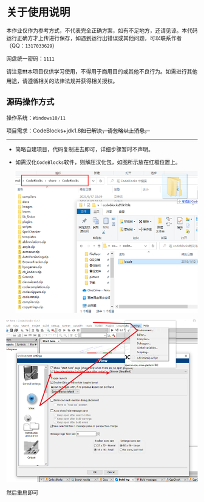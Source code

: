 # 关于使用说明
本作业仅作为参考方式，不代表完全正确方案，如有不足地方，还请见谅。本代码运行正确方才上传进行保存，如遇到运行出错误或其他问题，可以联系作者（QQ：`1317033629`)

网盘统一密码：`1111`

请注意❗❗❗本项目仅供学习使用，不得用于商用目的或其他不良行为。如需进行其他用途，请遵循相关的法律法规并获得相关授权。

## 源码操作方式

操作系统：`Windows10/11`

项目需求：CodeBlocks+jdk1.8~~如已解决，请忽略以上消息。~~

------

- 简略自建项目，代码复制进去即可，详细步骤暂时不声明。

- 如需汉化`CodeBlocks`软件，则解压汉化包，如图所示放在红框位置上。

  ![image-20230923235650650](README.assets/image-20230923235650650.png)

![image-20230924000014867](README.assets/image-20230924000014867.png)

然后重启即可
